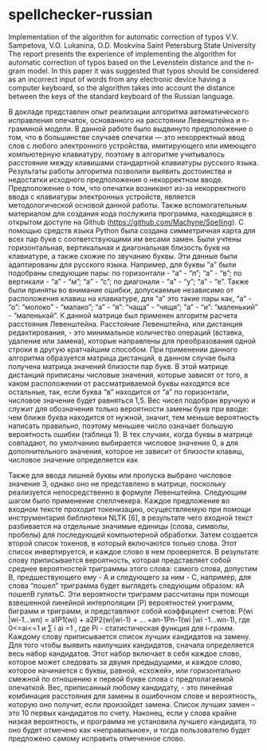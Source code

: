 # spellchecker-russian
Implementation of the algorithm for automatic correction of typos
V.V. Sampetova, V.O. Lukanina, O.D. Moskvina
Saint Petersburg State University
The report presents the experience of implementing the algorithm for automatic correction of typos based on the Levenstein
distance and the n-gram model. In this paper it was suggested that typos should be considered as an incorrect input of words from any electronic device having a computer keyboard, so the algorithm takes into account the distance between the keys of the standard keyboard of the Russian language. 


В докладе представлен опыт реализации алгоритма автоматического исправления опечаток, основанного на расстоянии Левенштейна 
и n-граммной модели. В данной работе было выдвинуто предположение о том, что в большинстве случаев опечатки — это некорректный 
ввод слов с любого электронного устройства, имитирующего или имеющего компьютерную клавиатуру, поэтому в алгоритме учитывалось 
расстояние между клавишами стандартной клавиатуры русского языка. Результаты работы алгоритма позволили выявить достоинства 
и недостатки исходного предположения о некорректном вводе. 
Предположение о том, что опечатки возникают из-за некорректного ввода с клавиатуры электронных устройств, является 
методологической основой данной работы. Также вспомогательным материалом для создания кода послужила программа, находящаяся в 
открытом доступе на Github (https://github.com/Machyne/Spelling). С помощью средств языка Python была создана симметричная 
карта для всех пар букв с соответствующими им весами замен. Были учтены горизонтальная, вертикальная и диагональная близость 
букв на клавиатуре, а также схожие по звучанию буквы. Эти данные были адаптированы для русского языка. Например, для буквы “а” 
были подобраны следующие пары: по горизонтали - “а” - “п”; “а” - “в”; по вертикали - “а” - “м”; “а” - “с”; по диагонали - “а” -
“у”; “а” - “е”. Также были приняты во внимание ошибки, допускаемые независимо от расположения клавиш на клавиатуре, для “а” 
это такие пары как, “а” - “о”: “молоко” - “малако”; “а” - “я”: “чаща” - “чящя”; “а” - “и”: “маленький” - “маленькай”. К данной 
матрице был применен алгоритм расчета расстояния Левенштейна. Расстояние Левенштейна, или дистанция редактирования, - это 
минимальное количество операций (вставка, удаление или замена), которые направлены для преобразования одной строки в другую
кратчайшим способом. При применении данного алгоритма образуется матрица дистанций, в данном случае была получена матрица 
значений близости пар букв. В этой матрице дистанций приписаны числовые значения, которые зависят от того, в каком 
расположении от рассматриваемой буквы находятся все остальные, так, если буква “в” находится от “а” по горизонтали,
числовое значение будет равняться 1,5. Вес чисел подобран вручную и служит для обозначения только вероятности замены букв 
при вводе: чем ближе буква находится от нужной, значит, тем меньше вероятность написать правильно, поэтому меньшее число 
означает большую вероятность ошибки (таблица 1). В тех случаях, когда буквы в матрице совпадают, по умолчанию выбирается 
числовое значение 0, а для дополнительного значения, которое не зависит от близости клавиш, числовое значение определяется как 


Также для ввода лишней буквы или пропуска выбрано числовое значение 3, однако оно не представлено в матрице, поскольку 
реализуется непосредственно в формуле Левенштейна. Cледующим шагом было применение спеллчекера. Каждое предложение во входном 
тексте проходит токенизацию, осуществляемую при помощи инструментария библиотеки NLTK [6], в результате чего входной текст 
разбивается на отдельные значимые единицы (слова, символы, пробелы) для последующей компьютерной обработки. Затем создается 
второй список токенов, в который включаются только слова. Этот список инвертируется, и каждое слово в нем проверяется. 
В результате слову приписывается вероятность, которая представляет собой среднее вероятностей триграммы этого слова: 
самого слова, допустим B, предшествующего ему - A и следующего за ним - C, например, для слова “пошел” триграмма будет 
выглядеть следующим образом: яA пошелB гулятьC. Эти вероятности триграмм рассчитаны при помощи взвешенной линейной 
интерполяции (P) вероятностей униграмм, биграмм и триграмм, и представляют собой коэффициент счетов:
P(wi |wi-1...wn) = a1P1(wi) + a2P2(wi|wi-1) + … +an-1Pn-1(wi |wi -1...wn-1), где 0<=ai<=1 и ∑ i ai =1 , где Pi - статистическая
функция для i-грамм.
Каждому слову приписывается список лучших кандидатов на замену. Для того чтобы выявить наилучших кандидатов, сначала 
определяется весь набор кандидатов. Этот набор включает в себя каждое слово, которое может следовать за двумя предыдущими, и 
каждое слово, которое начинается с буквы, равной, «схожей», или горизонтально смежной по отношению к первой букве слова с 
предполагаемой опечаткой. Вес, приписанный любому кандидату, - это линейная комбинация расстояния для замены в ошибочном слове и 
вероятность, которую оно получит, если произойдет замена. Список лучших замен – это 10 первых кандидатов по счету. Наконец, 
если у слова крайне низкая вероятность, и программа не установила лучшего кандидата, то оно будет отмечено как «неправильное»,
и тогда пользователю будет предложено самому исправить отмеченное слово. 
